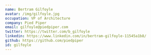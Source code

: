 ```yaml
---
name: Bertram Gilfoyle
avatar: /img/gilfoyle.jpg
occupation: VP of Architecture
company: Pied Piper
email: gilfoyle@piedpiper.com
twitter: https://twitter.com/b_gilfoyle
linkedin: https://www.linkedin.com/in/bertram-gilfoyle-11545a1b8/
github: https://github.com/piedpiper
id: gilfoyle
---
```

